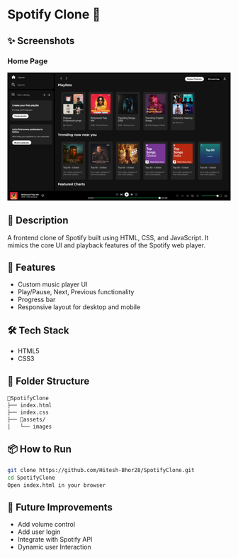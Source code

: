 # Spotify Clone 🎵

## ✨ Screenshots
### Home Page
![Home](assets/home.png)

## 📝 Description
A frontend clone of Spotify built using HTML, CSS, and JavaScript. It mimics the core UI and playback features of the Spotify web player.

## 🚀 Features
- Custom music player UI
- Play/Pause, Next, Previous functionality
- Progress bar
- Responsive layout for desktop and mobile

## 🛠️ Tech Stack
- HTML5
- CSS3

## 📁 Folder Structure
```
📂SpotifyClone  
├── index.html  
├── index.css  
├── 📂assets/  
│   └── images
```

## 📦 How to Run
```bash
git clone https://github.com/Hitesh-Bhor28/SpotifyClone.git
cd SpotifyClone
Open index.html in your browser
```

## 📌 Future Improvements
- Add volume control
- Add user login
- Integrate with Spotify API
- Dynamic user Interaction
